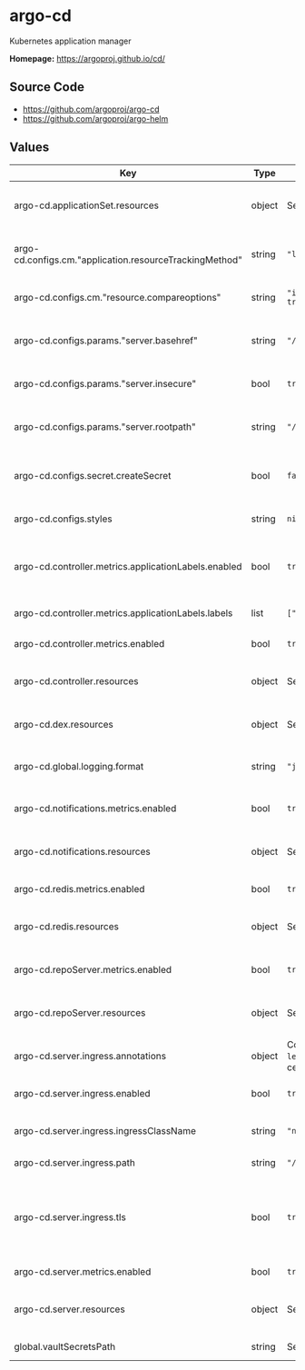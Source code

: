 # argo-cd

Kubernetes application manager

**Homepage:** <https://argoproj.github.io/cd/>

## Source Code

* <https://github.com/argoproj/argo-cd>
* <https://github.com/argoproj/argo-helm>

## Values

| Key | Type | Default | Description |
|-----|------|---------|-------------|
| argo-cd.applicationSet.resources | object | See `values.yaml` | Resource limits and requests for the applicationSet server |
| argo-cd.configs.cm."application.resourceTrackingMethod" | string | `"label"` | Keep label-based tracking for now until Nublado is updated. |
| argo-cd.configs.cm."resource.compareoptions" | string | `"ignoreAggregatedRoles: true\n"` | Configure resource comparison |
| argo-cd.configs.params."server.basehref" | string | `"/argo-cd"` | Base href for `index.html` when running under a reverse proxy |
| argo-cd.configs.params."server.insecure" | bool | `true` | Do not use TLS (this is terminated at the ingress) |
| argo-cd.configs.params."server.rootpath" | string | `"/argo-cd"` | Server root path when running under a reverse proxy |
| argo-cd.configs.secret.createSecret | bool | `false` | Create the Argo CD secret (we manage this with Vault) |
| argo-cd.configs.styles | string | `nil` | Add css to configure ArgoCD styling |
| argo-cd.controller.metrics.applicationLabels.enabled | bool | `true` | Enable adding additional labels to `argocd_app_labels` metric |
| argo-cd.controller.metrics.applicationLabels.labels | list | `["name","instance"]` | Labels to add to `argocd_app_labels` metric |
| argo-cd.controller.metrics.enabled | bool | `true` | Enable controller metrics service |
| argo-cd.controller.resources | object | See `values.yaml` | Resource limits and requests for the application controller pods |
| argo-cd.dex.resources | object | See `values.yaml` | Resource limits and requests for the Dex server |
| argo-cd.global.logging.format | string | `"json"` | Set the global logging format. Either: `text` or `json` |
| argo-cd.notifications.metrics.enabled | bool | `true` | Enable notifications metrics service |
| argo-cd.notifications.resources | object | See `values.yaml` | Resource limits and requests for the notifications controller |
| argo-cd.redis.metrics.enabled | bool | `true` | Enable Redis metrics service |
| argo-cd.redis.resources | object | See `values.yaml` | Resource limits and requests for the Redis controller |
| argo-cd.repoServer.metrics.enabled | bool | `true` | Enable repo server metrics service |
| argo-cd.repoServer.resources | object | See `values.yaml` | Resource limits and requests for the repo server pods |
| argo-cd.server.ingress.annotations | object | Configure the `letsencrypt-dns` TLS cert cluster issuer | Annotations to add to the ingress |
| argo-cd.server.ingress.enabled | bool | `true` | Create an ingress for the Argo CD server |
| argo-cd.server.ingress.ingressClassName | string | `"nginx"` | Ingress class to use for Argo CD ingress |
| argo-cd.server.ingress.path | string | `"/argo-cd"` | Paths to route to Argo CD |
| argo-cd.server.ingress.tls | bool | `true` | Enable TLS management for this ingress. Disable this if TLS should not use a Let's Encrypt TLS certificate. |
| argo-cd.server.metrics.enabled | bool | `true` | Enable server metrics service |
| argo-cd.server.resources | object | See `values.yaml` | Resource limits and requests for the Argo CD server |
| global.vaultSecretsPath | string | Set by Argo CD | Base path for Vault secrets |
